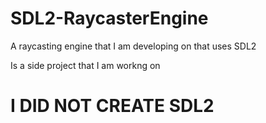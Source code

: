 # SDL2-RaycasterEngine
A raycasting engine that I am developing on that uses SDL2

Is a side project that I am workng on

# I DID NOT CREATE SDL2
